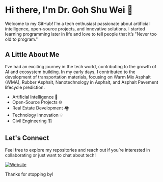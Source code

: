 # Hi there, I'm Dr. Goh Shu Wei 👋

Welcome to my GitHub! I'm a tech enthusiast passionate about artificial intelligence, open-source projects, and innovative solutions. I started learning programming later in life and love to tell people that it’s "Never too old to program."

## A Little About Me

I’ve had an exciting journey in the tech world, contributing to the growth of AI and ecosystem building. In my early days, I contributed to the development of transportation materials, focusing on Warm Mix Asphalt (WMA), Rubber Asphalt, Nanotechnology in Asphalt, and Asphalt Pavement lifecycle prediction. 

- Artificial Intelligence 🤖
- Open-Source Projects 🌐
- Real Estate Development 🏘️
- Technology Innovation 💡
- Civil Engineering 🏗️

## Let's Connect

Feel free to explore my repositories and reach out if you’re interested in collaborating or just want to chat about tech!

[![Website](https://img.shields.io/badge/Website-Visit-green)](https://www.gsw85.com)

Thanks for stopping by!
